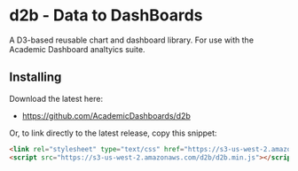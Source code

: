 # d2b - **D**ata to **D**ash**B**oards
A D3-based reusable chart and dashboard library. For use with the Academic Dashboard analtyics suite. 

## Installing

Download the latest here:
* https://github.com/AcademicDashboards/d2b

Or, to link directly to the latest release, copy this snippet:
```html
<link rel="stylesheet" type="text/css" href="https://s3-us-west-2.amazonaws.com/d2b/d2b.min.css" />
<script src="https://s3-us-west-2.amazonaws.com/d2b/d2b.min.js"></script>
```
